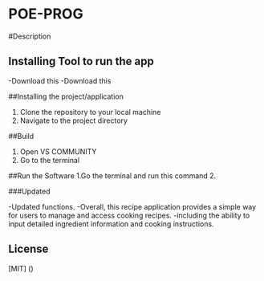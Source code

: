 # POE-PROG
#Description

## Installing Tool to run the app
-Download this 
-Download this 

##Installing the project/application
1. Clone the repository to your local machine
2. Navigate to the project directory

##Build 
1. Open VS COMMUNITY
2. Go to the terminal

##Run the Software
1.Go the terminal and run this command 
2. 

###Updated 

-Updated functions.
-Overall, this recipe application provides a simple way for users to manage and access cooking recipes.
-including the ability to input detailed ingredient information and cooking instructions.

## License 
[MIT] ()
